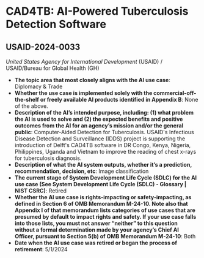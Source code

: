 # CAD4TB: AI-Powered Tuberculosis Detection Software
## USAID-2024-0033
_United States Agency for International Development_ (USAID) / USAID/Bureau for Global Health (GH)


+ **The topic area that most closely aligns with the AI use case**: Diplomacy & Trade
+ **Whether the use case is implemented solely with the commercial-off-the-shelf or freely available AI products identified in Appendix B**: None of the above.
+ **Description of the AI’s intended purpose, including: (1) what problem the AI is used to solve and (2) the expected benefits and positive outcomes from the AI for an agency’s mission and/or the general public**: Computer-Aided Detection for Tuberculosis. USAID's Infectious Disease Detection and Surveillance (IDDS) project is supporting the introduction of Delft's CAD4TB software in DR Congo, Kenya, Nigeria, Philippines, Uganda and Vietnam to improve the reading of chest x-rays for tuberculosis diagnosis.
+ **Description of what the AI system outputs, whether it’s a prediction, recommendation, decision, etc**: Image classification
+ **The current stage of System Development Life Cycle (SDLC) for the AI use case (See System Development Life Cycle (SDLC) - Glossary | NIST CSRC)**: Retired
+ **Whether the AI use case is rights-impacting or safety-impacting, as defined in Section 6 of OMB Memorandum M-24-10. Note also that Appendix I of that memorandum lists categories of use cases that are presumed by default to impact rights and safety. If your use case falls into those lists, you must not answer “neither” to this question without a formal determination made by your agency’s Chief AI Officer, pursuant to Section 5(b) of OMB Memorandum M-24-10**: Both
+ **Date when the AI use case was retired or began the process of retirement**: 5/1/2024